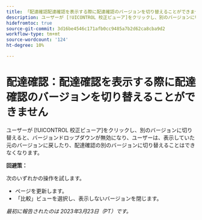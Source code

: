```yaml
---
title: 「配達確認配達確認を表示する際に配達確認のバージョンを切り替えることができません"
description: ユーザーが [!UICONTROL 校正ビューア]をクリックし、別のバージョンに切り替えると、バージョンドロップダウンが無効になり、ユーザーは、表示していた元のバージョンに戻したり、配達確認の別のバージョンに切り替えることはできません。」
hidefromtoc: true
source-git-commit: 3d16be4546c171afb0cc9485a7b2d62ca8cba9d2
workflow-type: tm+mt
source-wordcount: '124'
ht-degree: 10%

---
```



# 配達確認：配達確認を表示する際に配達確認のバージョンを切り替えることができません

ユーザーが [!UICONTROL 校正ビューア]をクリックし、別のバージョンに切り替えると、バージョンドロップダウンが無効になり、ユーザーは、表示していた元のバージョンに戻したり、配達確認の別のバージョンに切り替えることはできなくなります。

**回避策：**

次のいずれかの操作を試します。

* ページを更新します。
* 「比較」ビューを選択し、表示しないバージョンを閉じます。

_最初に報告されたのは 2023年3月23日（PT）です。_

